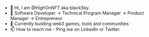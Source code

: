 - 👋 Hi, I am @HighOnNFT aka blackSky.
- 👀 Software Developer -> Technical Program Manager -> Product Manager -> Entrepreneur
- 🌱 Currently building web3 games, tools and communities
- 📫 How to reach me - Ping me on LinkedIn or Twitter.

<!---
blacksky24/blacksky24 is a ✨ special ✨ repository because its `README.md` (this file) appears on your GitHub profile.
You can click the Preview link to take a look at your changes.
--->
